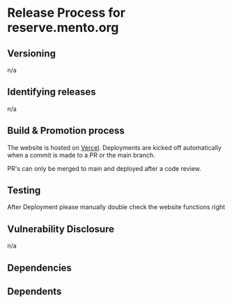 # Release Process for reserve.mento.org

## Versioning

n/a

## Identifying releases

n/a

## Build & Promotion process

The website is hosted on [Vercel](https://vercel.com/). Deployments are kicked off automatically when a commit is made to a PR or the main branch.

PR's can only be merged to main and deployed after a code review.

## Testing

After Deployment please manually double check the website functions right


## Vulnerability Disclosure

n/a

## Dependencies


## Dependents
